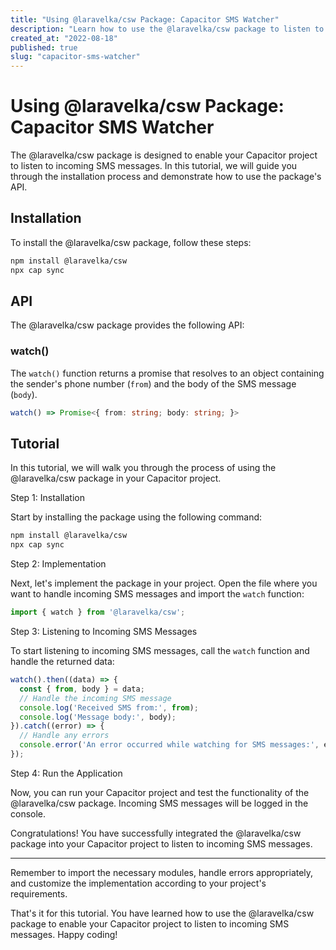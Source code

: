```yaml
---
title: "Using @laravelka/csw Package: Capacitor SMS Watcher"
description: "Learn how to use the @laravelka/csw package to listen to incoming SMS messages in your Capacitor project."
created_at: "2022-08-18"
published: true
slug: "capacitor-sms-watcher"
---
```


# Using @laravelka/csw Package: Capacitor SMS Watcher

The @laravelka/csw package is designed to enable your Capacitor project to listen to incoming SMS messages. In this tutorial, we will guide you through the installation process and demonstrate how to use the package's API.

## Installation

To install the @laravelka/csw package, follow these steps:

```bash
npm install @laravelka/csw
npx cap sync
```

## API

The @laravelka/csw package provides the following API:

### watch()

The `watch()` function returns a promise that resolves to an object containing the sender's phone number (`from`) and the body of the SMS message (`body`).

```typescript
watch() => Promise<{ from: string; body: string; }>
```

## Tutorial

In this tutorial, we will walk you through the process of using the @laravelka/csw package in your Capacitor project.

Step 1: Installation

Start by installing the package using the following command:

```bash
npm install @laravelka/csw
npx cap sync
```

Step 2: Implementation

Next, let's implement the package in your project. Open the file where you want to handle incoming SMS messages and import the `watch` function:

```javascript
import { watch } from '@laravelka/csw';
```

Step 3: Listening to Incoming SMS Messages

To start listening to incoming SMS messages, call the `watch` function and handle the returned data:

```javascript
watch().then((data) => {
  const { from, body } = data;
  // Handle the incoming SMS message
  console.log('Received SMS from:', from);
  console.log('Message body:', body);
}).catch((error) => {
  // Handle any errors
  console.error('An error occurred while watching for SMS messages:', error);
});
```

Step 4: Run the Application

Now, you can run your Capacitor project and test the functionality of the @laravelka/csw package. Incoming SMS messages will be logged in the console.

Congratulations! You have successfully integrated the @laravelka/csw package into your Capacitor project to listen to incoming SMS messages.

---

Remember to import the necessary modules, handle errors appropriately, and customize the implementation according to your project's requirements.

That's it for this tutorial. You have learned how to use the @laravelka/csw package to enable your Capacitor project to listen to incoming SMS messages. Happy coding!
